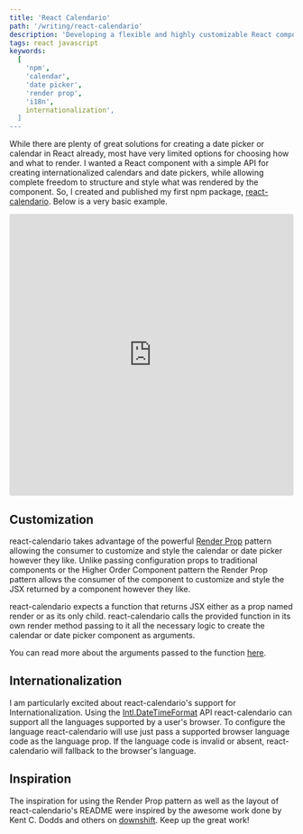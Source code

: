 ```yaml
---
title: 'React Calendario'
path: '/writing/react-calendario'
description: 'Developing a flexible and highly customizable React component that provides the base calendar functionality for creating internationalized calendars or date pickers.'
tags: react javascript
keywords:
  [
    'npm',
    'calendar',
    'date picker',
    'render prop',
    'i18n',
    internationalization',
  ]
---
```


While there are plenty of great solutions for creating a date picker or calendar in React already, most have very limited
options for choosing how and what to render.
I wanted a React component with a simple API for creating internationalized calendars and date pickers,
while allowing complete freedom to structure and style what was rendered by the component.
So, I created and published my first npm package, [react-calendario](https://www.npmjs.com/package/@ryanwilldev/react-calendario).
Below is a very basic example.

<iframe src="https://codesandbox.io/embed/w242rok578?view=preview" style="width:100%; height:500px; border:0; border-radius: 4px; overflow:hidden;" sandbox="allow-modals allow-forms allow-popups allow-scripts allow-same-origin"></iframe>

## Customization

react-calendario takes advantage of the powerful [Render Prop](https://reactjs.org/docs/render-props.html) pattern allowing the consumer to customize and style the calendar or date picker however they like.
Unlike passing configuration props to traditional components or the Higher Order Component pattern the Render Prop pattern
allows the consumer of the component to customize and style the JSX returned by a component however they like.

react-calendario expects a function that returns JSX either as a prop named render or as its only child.
react-calendario calls the provided function in its own render method passing to it all the necessary logic to create the
calendar or date picker component as arguments.

You can read more about the arguments passed to the function [here](https://github.com/RyanWillDev/react-calendario#render-function-props).

## Internationalization

I am particularly excited about react-calendario's support for Internationalization.
Using the [Intl.DateTimeFormat](https://developer.mozilla.org/en-US/docs/Web/JavaScript/Reference/Global_Objects/DateTimeFormat)
API react-calendario can support all the languages supported by a user's browser.
To configure the language react-calendario will use just pass a supported browser language code as the language prop.
If the language code is invalid or absent, react-calendario will fallback to the browser's language.

## Inspiration

The inspiration for using the Render Prop pattern as well as the layout of react-calendario's README were inspired
by the awesome work done by Kent C. Dodds and others on [downshift](https://github.com/paypal/downshift).
Keep up the great work!
